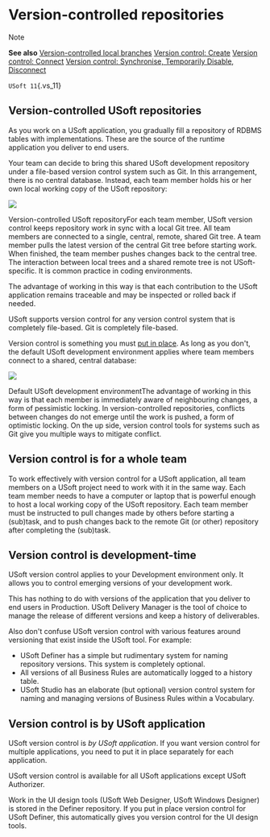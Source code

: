 # Version-controlled repositories

> [!NOTE]
> **See also**
> [Version-controlled local branches](/docs/Repositories/Version%20control/Versioncontrolled%20local%20branches.md)
> [Version control: Create](/docs/Repositories/Version%20control/Version%20control%20Create.md)
> [Version control: Connect](/docs/Repositories/Version%20control/Version%20control%20Connect.md)
> [Version control: Synchronise, Temporarily Disable, Disconnect](/docs/Repositories/Version%20control/Version%20control%20Synchronize%20Temporarily%20Disable%20Disconnect.md)

`USoft 11`{.vs_11}

## Version-controlled USoft repositories

As you work on a USoft application, you gradually fill a repository of RDBMS tables with implementations. These are the source of the runtime application you deliver to end users.

Your team can decide to bring this shared USoft development repository under a file-based version control system such as Git. In this arrangement, there is no central database. Instead, each team member holds his or her own local working copy of the USoft repository:

![](/api/Repositories/Version%20control/assets/1099ff1b-6ea2-4a53-9575-2fdcb3a4a8f5.png)

Version-controlled USoft repositoryFor each team member, USoft version control keeps repository work in sync with a local Git tree. All team members are connected to a single, central, remote, shared Git tree. A team member pulls the latest version of the central Git tree before starting work. When finished, the team member pushes changes back to the central tree. The interaction between local trees and a shared remote tree is not USoft-specific. It is common practice in coding environments.

The advantage of working in this way is that each contribution to the USoft application remains traceable and may be inspected or rolled back if needed.

USoft supports version control for any version control system that is completely file-based. Git is completely file-based.

Version control is something you must [put in place](/docs/Repositories/Version%20control/Version%20control%20Create.md). As long as you don't, the default USoft development environment applies where team members connect to a shared, central database:

![](/api/Repositories/Version%20control/assets/e3016cbf-c2e5-4937-90ac-fddfdc977a48.png)

Default USoft development environmentThe advantage of working in this way is that each member is immediately aware of neighbouring changes, a form of pessimistic locking. In version-controlled repositories, conflicts between changes do not emerge until the work is pushed, a form of optimistic locking. On the up side, version control tools for systems such as Git give you multiple ways to mitigate conflict.

## Version control is for a whole team

To work effectively with version control for a USoft application, all team members on a USoft project need to work with it in the same way. Each team member needs to have a computer or laptop that is powerful enough to host a local working copy of the USoft repository. Each team member must be instructed to pull changes made by others before starting a (sub)task, and to push changes back to the remote Git (or other) repository after completing the (sub)task.

## Version control is development-time

USoft version control applies to your Development environment only. It allows you to control emerging versions of your development work.

This has nothing to do with versions of the application that you deliver to end users in Production. USoft Delivery Manager is the tool of choice to manage the release of different versions and keep a history of deliverables.

Also don't confuse USoft version control with various features around versioning that exist inside the USoft tool. For example:

- USoft Definer has a simple but rudimentary system for naming repository versions. This system is completely optional.
- All versions of all Business Rules are automatically logged to a history table.
- USoft Studio has an elaborate (but optional) version control system for naming and managing versions of Business Rules within a Vocabulary.

## Version control is by USoft application

USoft version control is *by USoft application*. If you want version control for multiple applications, you need to put it in place separately for each application.

USoft version control is available for all USoft applications except USoft Authorizer.

Work in the UI design tools (USoft Web Designer, USoft Windows Designer) is stored in the Definer repository. If you put in place version control for USoft Definer, this automatically gives you version control for the UI design tools.